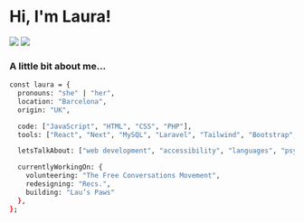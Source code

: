 
# Hi, I'm Laura! 

[![](https://img.shields.io/badge/-laura--artaza-blue?logo=linkedin)](https://www.linkedin.com/in/laura-artaza/)
[![](https://img.shields.io/badge/-lolamindi-EA4AAA?logo=github)](https://github.com/lolamindi)    

 ### A little bit about me...

```bash
const laura = {
  pronouns: "she" | "her",
  location: "Barcelona",
  origin: "UK",

  code: ["JavaScript", "HTML", "CSS", "PHP"],
  tools: ["React", "Next", "MySQL", "Laravel", "Tailwind", "Bootstrap", "Jest", "Cypress", "Git", "Figma"],

  letsTalkAbout: ["web development", "accessibility", "languages", "psychology", "books"],

  currentlyWorkingOn: {
    volunteering: "The Free Conversations Movement",
    redesigning: "Recs.",
    building: "Lau’s Paws"
  },
};
```

</div>
